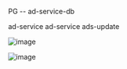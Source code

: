 PG -- ad-service-db

ad-service      ad-service    ads-update


![image](https://github.com/user-attachments/assets/5a7a4185-afae-445e-8b17-26ed96d4ec33)

![image](https://github.com/user-attachments/assets/b3e9bea0-86c9-494e-b032-9cb33fc96119)

